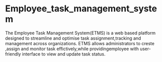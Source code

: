 # Employee_task_management_system
The Employee Task Management System(ETMS) is a web based platform designed to streamline and optimise task assignment,tracking and management across organizations.
ETMS allows administrators to creste ,assign and monitor task effictively,while providingemployee with user-friendly interface to view and update task status.
